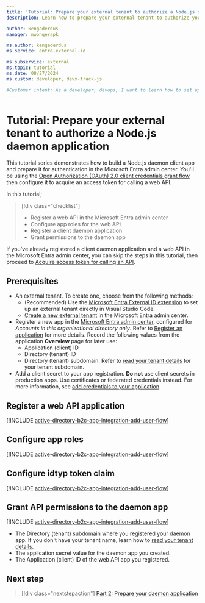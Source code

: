 ```yaml
---
title: 'Tutorial: Prepare your external tenant to authorize a Node.js daemon application'
description: Learn how to prepare your external tenant to authorize your Node.js daemon application

author: kengaderdus
manager: mwongerapk

ms.author: kengaderdus
ms.service: entra-external-id

ms.subservice: external
ms.topic: tutorial
ms.date: 08/27/2024
ms.custom: developer, devx-track-js

#Customer intent: As a developer, devops, I want to learn how to set up my external tenant so that I can call a web API from my Node.js daemon application
---
```


# Tutorial: Prepare your external tenant to authorize a Node.js daemon application

This tutorial series demonstrates how to build a Node.js daemon client app and prepare it for authentication in the Microsoft Entra admin center. You'll be using the [Open Authorization (OAuth) 2.0 client credentials grant flow](~/identity-platform/v2-oauth2-client-creds-grant-flow.md), then configure it to acquire an access token for calling a web API.

In this tutorial;

> [!div class="checklist"]
> - Register a web API in the Microsoft Entra admin center
> - Configure app roles for the web API
> - Register a client daemon application
> - Grant permissions to the daemon app

If you've already registered a client daemon application and a web API in the Microsoft Entra admin center, you can skip the steps in this tutorial, then proceed to [Acquire access token for calling an API](tutorial-daemon-node-call-api-build-app.md).

## Prerequisites

* An external tenant. To create one, choose from the following methods: 
  * (Recommended) Use the [Microsoft Entra External ID extension](https://aka.ms/ciamvscode/tutorials/marketplace) to set up an external tenant directly in Visual Studio Code.
  * [Create a new external tenant](how-to-create-external-tenant-portal.md) in the Microsoft Entra admin center.
* Register a new app in the [Microsoft Entra admin center](https://entra.microsoft.com), configured for *Accounts in this organizational directory only*. Refer to [Register an application](quickstart-register-app.md) for more details. Record the following values from the application **Overview** page for later use:
  * Application (client) ID 
  * Directory (tenant) ID
  * Directory (tenant) subdomain. Refer to [read your tenant details](../external-id//customers/how-to-create-external-tenant-portal.md#get-the-external-tenant-details) for your tenant subdomain.
* Add a client secret to your app registration. **Do not** use client secrets in production apps. Use certificates or federated credentials instead. For more information, see [add credentials to your application](./how-to-add-credentials.md?tabs=client-secret).

## Register a web API application

[!INCLUDE [active-directory-b2c-app-integration-add-user-flow](../external-id/customers/includes/register-app/register-api-app.md)]

## Configure app roles

[!INCLUDE [active-directory-b2c-app-integration-add-user-flow](../external-id/customers/includes/register-app/add-app-role.md)]

## Configure idtyp token claim

[!INCLUDE [active-directory-b2c-app-integration-add-user-flow](../external-id/customers/includes/register-app/add-optional-claims-access.md)]

## Grant API permissions to the daemon app

[!INCLUDE [active-directory-b2c-app-integration-add-user-flow](../external-id/customers/includes/register-app/grant-api-permissions-app-permissions.md)]


- The Directory (tenant) subdomain where you registered your daemon app. If you don't have your tenant name, learn how to [read your tenant details](how-to-create-external-tenant-portal.md#get-the-external-tenant-details).
- The application secret value for the daemon app you created.
- The Application (client) ID of the web API app you registered.

## Next step

> [!div class="nextstepaction"]
> [Part 2: Prepare your daemon application](tutorial-daemon-node-call-api-build-app.md)